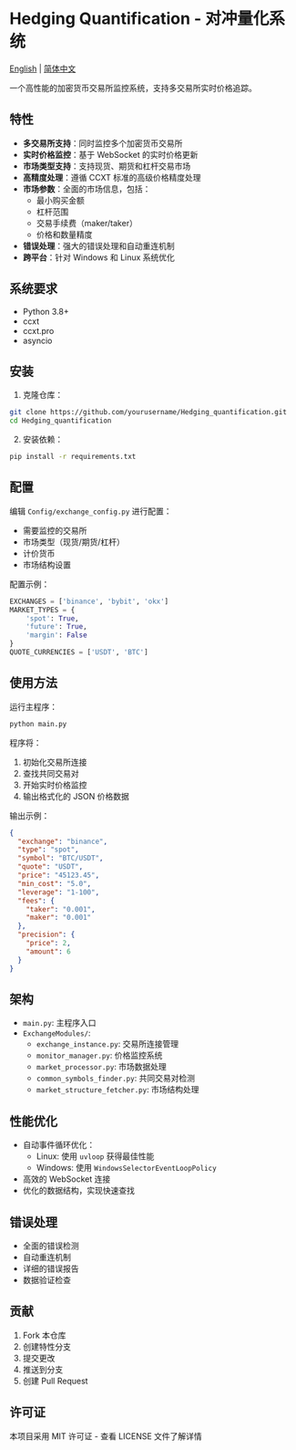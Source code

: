 # Hedging Quantification - 对冲量化系统

[English](README.md) | [简体中文](README_CN.md)

一个高性能的加密货币交易所监控系统，支持多交易所实时价格追踪。

## 特性

- **多交易所支持**：同时监控多个加密货币交易所
- **实时价格监控**：基于 WebSocket 的实时价格更新
- **市场类型支持**：支持现货、期货和杠杆交易市场
- **高精度处理**：遵循 CCXT 标准的高级价格精度处理
- **市场参数**：全面的市场信息，包括：
  - 最小购买金额
  - 杠杆范围
  - 交易手续费（maker/taker）
  - 价格和数量精度
- **错误处理**：强大的错误处理和自动重连机制
- **跨平台**：针对 Windows 和 Linux 系统优化

## 系统要求

- Python 3.8+
- ccxt
- ccxt.pro
- asyncio

## 安装

1. 克隆仓库：

```bash
git clone https://github.com/yourusername/Hedging_quantification.git
cd Hedging_quantification
```

2. 安装依赖：

```bash
pip install -r requirements.txt
```

## 配置

编辑 `Config/exchange_config.py` 进行配置：

- 需要监控的交易所
- 市场类型（现货/期货/杠杆）
- 计价货币
- 市场结构设置

配置示例：

```python
EXCHANGES = ['binance', 'bybit', 'okx']
MARKET_TYPES = {
    'spot': True,
    'future': True,
    'margin': False
}
QUOTE_CURRENCIES = ['USDT', 'BTC']
```

## 使用方法

运行主程序：

```bash
python main.py
```

程序将：

1. 初始化交易所连接
2. 查找共同交易对
3. 开始实时价格监控
4. 输出格式化的 JSON 价格数据

输出示例：

```json
{
  "exchange": "binance",
  "type": "spot",
  "symbol": "BTC/USDT",
  "quote": "USDT",
  "price": "45123.45",
  "min_cost": "5.0",
  "leverage": "1-100",
  "fees": {
    "taker": "0.001",
    "maker": "0.001"
  },
  "precision": {
    "price": 2,
    "amount": 6
  }
}
```

## 架构

- `main.py`: 主程序入口
- `ExchangeModules/`:
  - `exchange_instance.py`: 交易所连接管理
  - `monitor_manager.py`: 价格监控系统
  - `market_processor.py`: 市场数据处理
  - `common_symbols_finder.py`: 共同交易对检测
  - `market_structure_fetcher.py`: 市场结构处理

## 性能优化

- 自动事件循环优化：
  - Linux: 使用 `uvloop` 获得最佳性能
  - Windows: 使用 `WindowsSelectorEventLoopPolicy`
- 高效的 WebSocket 连接
- 优化的数据结构，实现快速查找

## 错误处理

- 全面的错误检测
- 自动重连机制
- 详细的错误报告
- 数据验证检查

## 贡献

1. Fork 本仓库
2. 创建特性分支
3. 提交更改
4. 推送到分支
5. 创建 Pull Request

## 许可证

本项目采用 MIT 许可证 - 查看 LICENSE 文件了解详情
